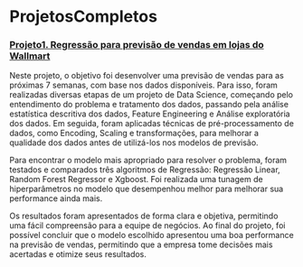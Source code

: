 # ProjetosCompletos

### [Projeto1. Regressão para previsão de vendas em lojas do Wallmart](https://github.com/igormartins0301/ProjetosCompletos/blob/main/regressao_wallmart.ipynb)
Neste projeto, o objetivo foi desenvolver uma previsão de vendas para as próximas 7 semanas, com base nos dados disponíveis. Para isso, foram realizadas diversas etapas de um projeto de Data Science, começando pelo entendimento do problema e tratamento dos dados, passando pela análise estatística descritiva dos dados, Feature Engineering e Análise exploratória dos dados. Em seguida, foram aplicadas técnicas de pré-processamento de dados, como Encoding, Scaling e transformações, para melhorar a qualidade dos dados antes de utilizá-los nos modelos de previsão.

Para encontrar o modelo mais apropriado para resolver o problema, foram testados e comparados três algoritmos de Regressão: Regressão Linear, Random Forest Regressor e Xgboost. Foi realizada uma tunagem de hiperparâmetros no modelo que desempenhou melhor para melhorar sua performance ainda mais.

Os resultados foram apresentados de forma clara e objetiva, permitindo uma fácil compreensão para a equipe de negócios. Ao final do projeto, foi possível concluir que o modelo escolhido apresentou uma boa performance na previsão de vendas, permitindo que a empresa tome decisões mais acertadas e otimize seus resultados.
